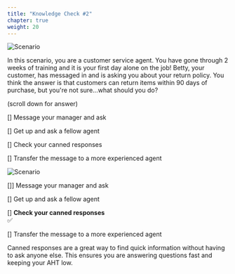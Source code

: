 ```yaml
---
title: "Knowledge Check #2"
chapter: true
weight: 20
---
```


![Scenario ](/images/Knowledge2.jpg)

In this scenario, you are a customer service agent. You have gone through 2 weeks of training and it is your first day alone on the job! Betty, your customer, has messaged in and is asking you about your return policy. You think the answer is that customers can return items within 90 days of purchase, but you're not sure...what should you do?

(scroll down for answer)

[] Message your manager and ask <br>

[] Get up and ask a fellow agent <br>

[] Check your canned responses <br>

[] Transfer the message to a more experienced agent <br>

![Scenario ](/images/scenario2answer.jpg)

[]] Message your manager and ask <br>

[] Get up and ask a fellow agent <br> 

[] **Check your canned responses** <br> :white_check_mark:

[] Transfer the message to a more experienced agent <br>


Canned responses are a great way to find quick information without having to ask anyone else. This ensures you are answering questions fast and keeping your AHT low.